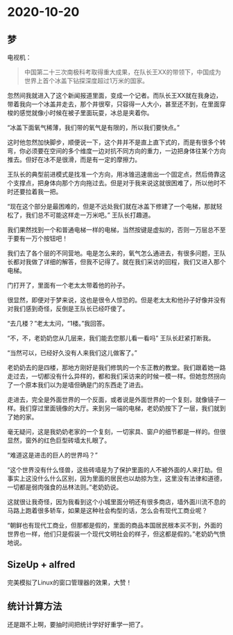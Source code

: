 # 2020-10-20

## 梦

电视机：

> 中国第二十三次南极科考取得重大成果，在队长王XX的带领下，中国成为世界上首个冰盖下钻探深度超过1万米的国家。

忽然间我就进入了这个新闻报道里面，变成一个记者。而队长王XX就在我身边，带着我向一个冰盖井走去，那个井很窄，只容得一人大小，甚至还不到，在里面穿梭的感觉就像小时候在被子里面玩耍，冰总是夹着你。

“冰盖下面氧气稀薄，我们带的氧气是有限的，所以我们要快点。”

这时他忽然加快脚步，顺便说一下，这个井并不是直上直下式的，而是有很多个转弯，你必须要在空间的多个维度一边对抗不同方向的重力，一边把身体往某个方向推去。但好在冰不是很滑，而是有一定的摩擦力。

王队长的典型前进模式是找准一个方向，用冰锥迅速凿出一个固定点，然后倚靠这个支撑点，把身体向那个方向拖过去。但是对于我来说这就很困难了，所以他时不时还要拉着我一把。

“现在这个部分是最困难的，但是不远处我们就在冰盖下修建了一个电梯，那就轻松了，我们总不可能这样走一万米吧。” 王队长打趣道。

我们果然找到一个和普通电梯一样的电梯，当然按键是虚拟的，否则一万层总不至于要有一万个按钮吧！

我们去了各个层的不同营地。电是怎么来的，氧气怎么通进去，有很多问题，王队长都对我做了详细的解答，但我不记得了。就在我们采访的回程，我们又进入那个电梯。

门打开了，里面有一个老太太带着他的孙子。

很显然，即便对于梦来说，这也是很令人惊恐的。但是老太太和他孙子好像并没有对我们感到奇怪，反倒是王队长已经吓傻了。

“去几楼？”老太太问，“1楼。”我回答。

“不，不，老奶奶您从几层来，我们能去您那儿看一看吗” 王队长赶紧打断我。

“当然可以，已经好久没有人来我们这儿做客了。”

老奶奶去的是四楼，那地方刚好是我们修筑的一个东正教的教堂。我们跟着她一路走过去，一切都没有什么异样的，都和我们采访来的时候一模一样。但她忽然拐向了一个原本我们以为是墙但确是门的东西走了进去。

走进去，完全是外面世界的一个反面，或者说是外面世界的一个复刻，就像镜子一样。我们穿过里面镜像的大厅。来到另一端的电梯，老奶奶按下了一层，我们就到了她的家。



毫无疑问，这是我奶奶老家的一个复刻，一切家具、窗户的细节都是一样的。但很显然，窗外的红色巨型砖墙太扎眼了。

“难道这是进击的巨人的世界吗？”

“这个世界没有什么怪兽，这些砖墙是为了保护里面的人不被外面的人来打劫。但事实上这没什么什么区别，因为里面的居民也以劫掠为生，这里没有法律和道德，一切都是弱肉强食的丛林法则。”老奶奶说。

这就很让我奇怪，因为我看到这个小城里面分明还有很多商店，墙外面川流不息的马路上跑着很多轿车，如果是这种社会构型的话，怎么会有现代工商业呢？

“朝鲜也有现代工商业，但那都是假的，里面的商品本国居民根本买不到，外面的世界也一样，他们只是假装一个现代文明社会的样子，但这都是假的。”老奶奶气愤地说。



## SizeUp + alfred

完美模拟了Linux的窗口管理器的效果，大赞！

## 统计计算方法

还是跟不上啊，要抽时间把统计学好好重学一把了。



 

